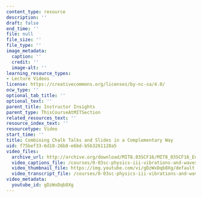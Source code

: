 ```yaml
---
content_type: resource
description: ''
draft: false
end_time: ''
file: null
file_size: ''
file_type: ''
image_metadata:
  caption: ''
  credit: ''
  image-alt: ''
learning_resource_types:
- Lecture Videos
license: https://creativecommons.org/licenses/by-nc-sa/4.0/
ocw_type: ''
optional_tab_title: ''
optional_text: ''
parent_title: Instructor Insights
parent_type: ThisCourseAtMITSection
related_resources_text: ''
resource_index_text: ''
resourcetype: Video
start_time: ''
title: Combining Chalk Talks and Slides in a Complementary Way
uid: f75bef33-6d10-26b8-e6bd-b5b3261128a5
video_files:
  archive_url: http://archive.org/download/MIT8.03SCF16/MIT8_03SCF16_Educator07_Chalkboards_300k.mp4
  video_captions_file: /courses/8-03sc-physics-iii-vibrations-and-waves-fall-2016/6af28f7841ee57d58487befdf2d89e82_gDzWxDqb8Xg.vtt
  video_thumbnail_file: https://img.youtube.com/vi/gDzWxDqb8Xg/default.jpg
  video_transcript_file: /courses/8-03sc-physics-iii-vibrations-and-waves-fall-2016/5f63b4360684ec051a577c0dfb09431e_gDzWxDqb8Xg.pdf
video_metadata:
  youtube_id: gDzWxDqb8Xg
---
```

